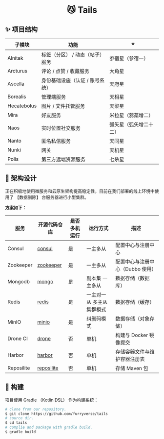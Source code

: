 <h1 align="center">😼 Tails</h1>

## ✨ 项目结构

| 子模块         | 功能                | ⭐           |
|-------------|-------------------|-------------|
| Alnitak     | 标签（分区） / 动态（帖子）服务 | 参宿星（参宿一）    |
| Arcturus    | 评论 / 点赞 / 收藏服务    | 大角星         |
| Ascella     | 身份基础设施（认证 / 账号系统） | 天府星         |
| Borealis    | 管理端服务             | 天相星         |
| Hecatebolus | 图片 / 文件托管服务       | 天梁星         |
| Mira        | 好友服务              | 米拉星（蒭藁增二）   |
| Naos        | 实时位置社交服务          | 弧矢星（弧矢增二十二） |
| Nanto       | 匿名私信服务            | 天同星         |
| Nunki       | 网关                | 天机星         |
| Polis       | 第三方远端资源服务         | 七杀星         |

## 🔨 架构设计

正在积极地使用微服务和云原生架构提高稳定性，目前在我们部署的线上环境中使用了 【数据删除】 台服务器进行小型集群。

**方案如下：**

| 服务       | 开源代码仓库                                         | 是否多机运行 | 运行方式                  | 描述                             |
| ---------- | ---------------------------------------------------- | ------------ | ------------------------- | -------------------------------- |
| Consul     | [consul](https://github.com/hashicorp/consul)        | 是           | 一主多从                  | 配置中心与注册中心               |
| Zookeeper  | [zookeeper](https://github.com/apache/zookeeper)     | 是           | 一主多从                  | 配置中心与注册中心（Dubbo 使用） |
| Mongodb    | [mongo](https://github.com/mongodb/mongo)            | 是           | 副本集 一主多从           | 数据存储（数据库）               |
| Redis      | [redis](https://github.com/redis/redis)              | 是           | 一主对一从 多主从集群模式 | 数据存储（缓存）                 |
| MinIO      | [minio](https://github.com/minio/minio)              | 是           | 纠删码模式                | 数据存储（对象存储）             |
| Drone CI   | [drone](https://github.com/harness/drone)            | 否           | 单机                      | 构建与 Docker 镜像提交           |
| Harbor     | [harbor](https://github.com/goharbor/harbor)         | 否           | 单机                      | 存储容器文件与维护容器注册表     |
| Reposilite | [reposilite](https://github.com/dzikoysk/reposilite) | 否           | 单机                      | 存储 Maven 包                    |

## 🚀 构建

项目使用 Gradle （Kotlin DSL） 作为构建系统：

```bash
# clone from our repository.
$ git clone https://github.com/furryverse/tails
# source dir.
$ cd tails
# complie and package with gradle build.
$ gradle build
```